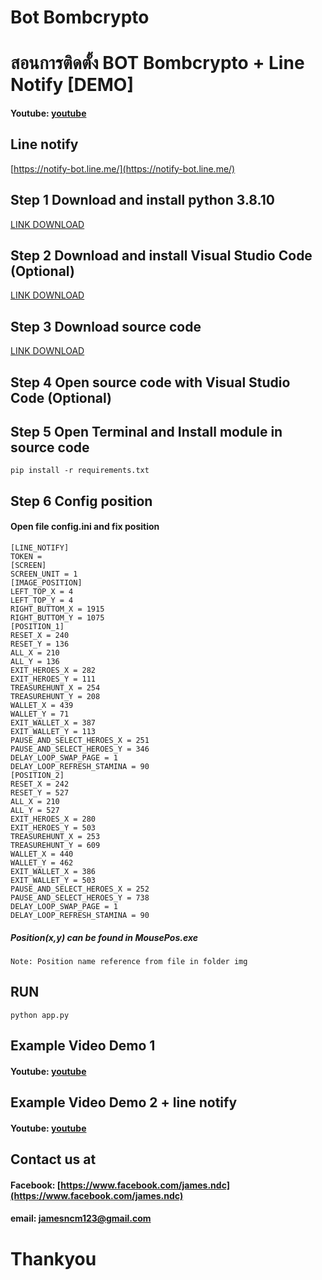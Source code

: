 # Bot Bombcrypto



# สอนการติดตั้ง BOT Bombcrypto + Line Notify [DEMO]
#### Youtube: [youtube](https://www.youtube.com/watch?v=WXdacl7Dsps&t=0s)

## Line notify
[https://notify-bot.line.me/](https://notify-bot.line.me/)

## Step 1 Download and install python 3.8.10
[LINK DOWNLOAD](https://www.python.org/ftp/python/3.8.10/python-3.8.10-amd64.exe)

## Step 2 Download and install Visual Studio Code (Optional)
[LINK DOWNLOAD](https://code.visualstudio.com/)

## Step 3 Download source code
[LINK DOWNLOAD](https://github.com/jamesncm123/bot-bombcrypto.git)

## Step 4 Open source code with Visual Studio Code (Optional)

## Step 5 Open Terminal and Install module in source code

```
pip install -r requirements.txt
```

## Step 6 Config position
#### Open file config.ini and fix position
```
[LINE_NOTIFY]
TOKEN = 
[SCREEN]
SCREEN_UNIT = 1
[IMAGE_POSITION]
LEFT_TOP_X = 4
LEFT_TOP_Y = 4
RIGHT_BUTTOM_X = 1915
RIGHT_BUTTOM_Y = 1075
[POSITION_1]
RESET_X = 240
RESET_Y = 136
ALL_X = 210
ALL_Y = 136
EXIT_HEROES_X = 282
EXIT_HEROES_Y = 111
TREASUREHUNT_X = 254
TREASUREHUNT_Y = 208
WALLET_X = 439
WALLET_Y = 71
EXIT_WALLET_X = 387
EXIT_WALLET_Y = 113
PAUSE_AND_SELECT_HEROES_X = 251
PAUSE_AND_SELECT_HEROES_Y = 346
DELAY_LOOP_SWAP_PAGE = 1
DELAY_LOOP_REFRESH_STAMINA = 90
[POSITION_2]
RESET_X = 242
RESET_Y = 527
ALL_X = 210
ALL_Y = 527
EXIT_HEROES_X = 280
EXIT_HEROES_Y = 503
TREASUREHUNT_X = 253
TREASUREHUNT_Y = 609
WALLET_X = 440
WALLET_Y = 462
EXIT_WALLET_X = 386
EXIT_WALLET_Y = 503
PAUSE_AND_SELECT_HEROES_X = 252
PAUSE_AND_SELECT_HEROES_Y = 738
DELAY_LOOP_SWAP_PAGE = 1
DELAY_LOOP_REFRESH_STAMINA = 90
```
##### Position(x,y) can be found in MousePos.exe
`
Note: Position name reference from file in folder img
`
## RUN
```
python app.py
```

## Example Video Demo 1
#### Youtube: [youtube](https://www.youtube.com/watch?v=7eKcKnWcb5g)

## Example Video Demo 2 + line notify
#### Youtube: [youtube](https://youtu.be/-SBX9e3O_0Q)

## Contact us at
#### Facebook: [https://www.facebook.com/james.ndc](https://www.facebook.com/james.ndc)
#### email: [jamesncm123@gmail.com]()
# Thankyou
